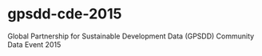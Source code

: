 # gpsdd-cde-2015
Global Partnership for Sustainable Development Data (GPSDD) Community Data Event 2015
